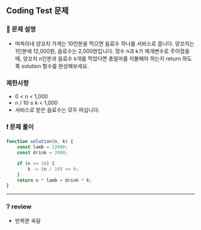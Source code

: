 ## Coding Test 문제

### 📌 문제 설명

- 머쓱이네 양꼬치 가게는 10인분을 먹으면 음료수 하나를 서비스로 줍니다. 양꼬치는 1인분에 12,000원, 음료수는 2,000원입니다. 정수 n과 k가 매개변수로 주어졌을 때, 양꼬치 n인분과 음료수 k개를 먹었다면 총얼마를 지불해야 하는지 return 하도록 solution 함수를 완성해보세요.

### 제한사항

- 0 < n < 1,000
- n / 10 ≤ k < 1,000
- 서비스로 받은 음료수는 모두 마십니다.

### ❗ 문제 풀이

```javascript
function solution(n, k) {
	const lamb = 12000;
	const drink = 2000;

	if (n >= 10) {
		k -= (n / 10) << 0;
	}
	return n * lamb + drink * k;
}
```

---

### ❔ review

- 반복문 숙달
